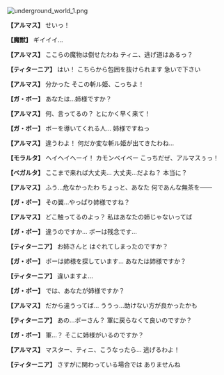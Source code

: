 
![underground_world_1.png](../images/backgrounds/underground_world_1.png)

**【アルマス】**
せいっ！

**【魔獣】**
ギイイイ…

**【アルマス】**
ここらの魔物は倒せたわね
ティニ、逃げ道はあるっ？

**【ティターニア】**
はい！
こちらから包囲を抜けられます
急いで下さい

**【アルマス】**
分かった
そこの斬ル姫、こっちよ！

**【ガ・ボー】**
あなたは…姉様ですか？

**【アルマス】**
何、言ってるの？
とにかく早く来て！

**【ガ・ボー】**
ボーを導いてくれる人…
姉様ですねっ

**【アルマス】**
違うわよ！
何だか変な斬ル姫が出てきたわね…

**【モラルタ】**
ヘイヘイヘーイ！
カモンベイベー
こっちだぜ、アルマスぅっ！

**【ベガルタ】**
ここまで来れば大丈夫…
大丈夫…だよね？
本当に？

**【アルマス】**
ふう…危なかったわ
ちょっと、あなた
何であんな無茶を――

**【ガ・ボー】**
その翼…やっぱり姉様ですね？

**【アルマス】**
どこ触ってるのよっ？
私はあなたの姉じゃないってば

**【ガ・ボー】**
違うのですか…
ボーは残念です…

**【ティターニア】**
お姉さんと
はぐれてしまったのですか？

**【ガ・ボー】**
ボーは姉様を探しています…
あなたは姉様ですか？

**【ティターニア】**
違いますよ…

**【ガ・ボー】**
では、あなたが姉様ですか？

**【アルマス】**
だから違うってば…
ううっ…助けない方が良かったかも

**【ティターニア】**
あの…ボーさん？
軍に戻らなくて良いのですか？

**【ガ・ボー】**
軍…？
そこに姉様がいるのですか？

**【アルマス】**
マスター、ティニ、こうなったら…
逃げるわよ！

**【ティターニア】**
さすがに関わっている場合では
ありませんね